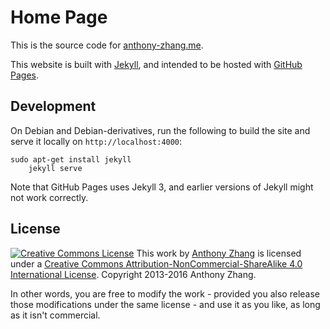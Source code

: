 Home Page
=========

This is the source code for [anthony-zhang.me](http://anthony-zhang.me/).

This website is built with [Jekyll](http://jekyllrb.com/), and intended to be hosted with [GitHub Pages](https://pages.github.com/).

Development
-----------

On Debian and Debian-derivatives, run the following to build the site and serve it locally on `http://localhost:4000`:

    sudo apt-get install jekyll
		jekyll serve

Note that GitHub Pages uses Jekyll 3, and earlier versions of Jekyll might not work correctly.

License
-------

<div class="license">
	<a rel="license" href="http://creativecommons.org/licenses/by-nc-sa/4.0/"><img alt="Creative Commons License" style="border-width:0" src="https://i.creativecommons.org/l/by-nc-sa/4.0/80x15.png" /></a> This work by <a xmlns:cc="http://creativecommons.org/ns#" href="https://uberi.github.io/" property="cc:attributionName" rel="cc:attributionURL">Anthony Zhang</a> is licensed under a <a rel="license" href="http://creativecommons.org/licenses/by-nc-sa/4.0/">Creative Commons Attribution-NonCommercial-ShareAlike 4.0 International License</a>.
	Copyright 2013-2016 Anthony Zhang.
</div>

In other words, you are free to modify the work - provided you also release those modifications under the same license - and use it as you like, as long as it isn't commercial.